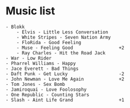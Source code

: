 Music list
==========

	- Blokk
		- Elvis - Little Less Conversation
		- White Stripes - Seven Nation Army
		- FloRida - Good Feeling
		- Muse - Feeling Good                 +2
		- Ray Charles - Hit the Road Jack
	- War - Low Rider
	- Pharrel Williams - Happy
	- Jace Everett - Bad Things
	- Daft Punk - Get Lucky                   -2
	- John Newman - Love Me Again             +2
	- Tom Jones - Sex Bomb
	- Jamiroquai - Love Foolosophy
	- One Republic - Counting Stars
	- Slash - Aint Life Grand                 +1

